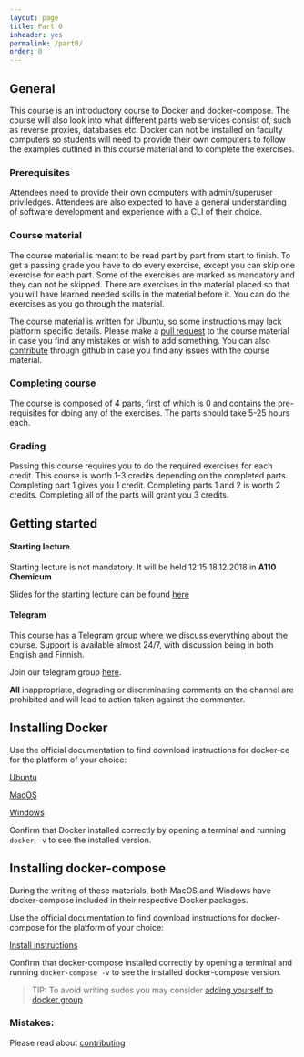 ```yaml
---
layout: page
title: Part 0
inheader: yes
permalink: /part0/
order: 0
---
```


## General

This course is an introductory course to Docker and docker-compose. The course will also look into what different parts web services consist of, such as reverse proxies, databases etc. Docker can not be installed on faculty computers so students will need to provide their own computers to follow the examples outlined in this course material and to complete the exercises.

### Prerequisites

Attendees need to provide their own computers with admin/superuser priviledges. Attendees are also expected to have a general understanding of software development and experience with a CLI of their choice.

### Course material

The course material is meant to be read part by part from start to finish. To get a passing grade you have to do every exercise, except you can skip one exercise for each part. Some of the exercises are marked as mandatory and they can not be skipped. There are exercises in the material placed so that you will have learned needed skills in the material before it. You can do the exercises as you go through the material.

The course material is written for Ubuntu, so some instructions may lack platform specific details. Please make a [pull request](https://docker-hy.github.io/contributing) to the course material in case you find any mistakes or wish to add something. You can also [contribute](https://docker-hy.github.io/contributing) through github in case you find any issues with the course material.

### Completing course

The course is composed of 4 parts, first of which is 0 and contains the pre-requisites for doing any of the exercises. The parts should take 5-25 hours each.

### Grading

Passing this course requires you to do the required exercises for each credit. This course is worth 1-3 credits depending on the completed parts.
Completing part 1 gives you 1 credit. Completing parts 1 and 2 is worth 2 credits. Completing all of the parts will grant you 3 credits.

## Getting started

#### Starting lecture

Starting lecture is not mandatory. It will be held 12:15 18.12.2018 in **A110 Chemicum**

Slides for the starting lecture can be found [here](https://docs.google.com/presentation/d/1op-PxjIoCZ1k-o1JO1h9UhqZFYVMTcYHAQD-XrzwoIo/edit?usp=sharing)

#### Telegram

This course has a Telegram group where we discuss everything about the course. Support is available almost 24/7, with discussion being in both English and Finnish.

Join our telegram group [here](https://t.me/joinchat/HIg2vkuQ1T4QUPJDxIgshQ).

**All** inappropriate, degrading or discriminating comments on the channel are prohibited and will lead to action taken against the commenter.

## Installing Docker

Use the official documentation to find download instructions for docker-ce for the platform of your choice:

[Ubuntu](https://docs.docker.com/install/linux/docker-ce/ubuntu/)

[MacOS](https://docs.docker.com/docker-for-mac/install/)

[Windows](https://docs.docker.com/docker-for-windows/install/)

Confirm that Docker installed correctly by opening a terminal and running `docker -v` to see the installed version.

## Installing docker-compose

During the writing of these materials, both MacOS and Windows have docker-compose included in their respective Docker packages.

Use the official documentation to find download instructions for docker-compose for the platform of your choice:

[Install instructions](https://docs.docker.com/compose/install/)

Confirm that docker-compose installed correctly by opening a terminal and running `docker-compose -v` to see the installed docker-compose version.

> TIP: To avoid writing sudos you may consider [adding yourself to docker group](https://docs.docker.com/install/linux/linux-postinstall/)

### Mistakes:

Please read about [contributing](https://docker-hy.github.io/contributing)
